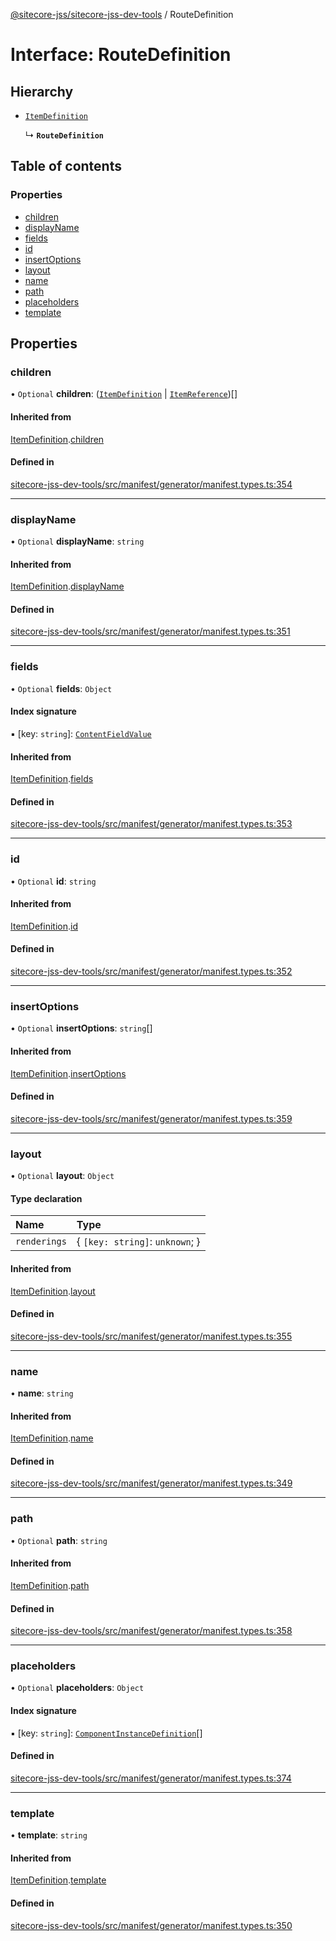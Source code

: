 [@sitecore-jss/sitecore-jss-dev-tools](../README.md) / RouteDefinition

# Interface: RouteDefinition

## Hierarchy

- [`ItemDefinition`](ItemDefinition.md)

  ↳ **`RouteDefinition`**

## Table of contents

### Properties

- [children](RouteDefinition.md#children)
- [displayName](RouteDefinition.md#displayname)
- [fields](RouteDefinition.md#fields)
- [id](RouteDefinition.md#id)
- [insertOptions](RouteDefinition.md#insertoptions)
- [layout](RouteDefinition.md#layout)
- [name](RouteDefinition.md#name)
- [path](RouteDefinition.md#path)
- [placeholders](RouteDefinition.md#placeholders)
- [template](RouteDefinition.md#template)

## Properties

### children

• `Optional` **children**: ([`ItemDefinition`](ItemDefinition.md) \| [`ItemReference`](ItemReference.md))[]

#### Inherited from

[ItemDefinition](ItemDefinition.md).[children](ItemDefinition.md#children)

#### Defined in

[sitecore-jss-dev-tools/src/manifest/generator/manifest.types.ts:354](https://github.com/Sitecore/jss/blob/284ab8f9d/packages/sitecore-jss-dev-tools/src/manifest/generator/manifest.types.ts#L354)

___

### displayName

• `Optional` **displayName**: `string`

#### Inherited from

[ItemDefinition](ItemDefinition.md).[displayName](ItemDefinition.md#displayname)

#### Defined in

[sitecore-jss-dev-tools/src/manifest/generator/manifest.types.ts:351](https://github.com/Sitecore/jss/blob/284ab8f9d/packages/sitecore-jss-dev-tools/src/manifest/generator/manifest.types.ts#L351)

___

### fields

• `Optional` **fields**: `Object`

#### Index signature

▪ [key: `string`]: [`ContentFieldValue`](ContentFieldValue.md)

#### Inherited from

[ItemDefinition](ItemDefinition.md).[fields](ItemDefinition.md#fields)

#### Defined in

[sitecore-jss-dev-tools/src/manifest/generator/manifest.types.ts:353](https://github.com/Sitecore/jss/blob/284ab8f9d/packages/sitecore-jss-dev-tools/src/manifest/generator/manifest.types.ts#L353)

___

### id

• `Optional` **id**: `string`

#### Inherited from

[ItemDefinition](ItemDefinition.md).[id](ItemDefinition.md#id)

#### Defined in

[sitecore-jss-dev-tools/src/manifest/generator/manifest.types.ts:352](https://github.com/Sitecore/jss/blob/284ab8f9d/packages/sitecore-jss-dev-tools/src/manifest/generator/manifest.types.ts#L352)

___

### insertOptions

• `Optional` **insertOptions**: `string`[]

#### Inherited from

[ItemDefinition](ItemDefinition.md).[insertOptions](ItemDefinition.md#insertoptions)

#### Defined in

[sitecore-jss-dev-tools/src/manifest/generator/manifest.types.ts:359](https://github.com/Sitecore/jss/blob/284ab8f9d/packages/sitecore-jss-dev-tools/src/manifest/generator/manifest.types.ts#L359)

___

### layout

• `Optional` **layout**: `Object`

#### Type declaration

| Name | Type |
| :------ | :------ |
| `renderings` | \{ `[key: string]`: `unknown`;  } |

#### Inherited from

[ItemDefinition](ItemDefinition.md).[layout](ItemDefinition.md#layout)

#### Defined in

[sitecore-jss-dev-tools/src/manifest/generator/manifest.types.ts:355](https://github.com/Sitecore/jss/blob/284ab8f9d/packages/sitecore-jss-dev-tools/src/manifest/generator/manifest.types.ts#L355)

___

### name

• **name**: `string`

#### Inherited from

[ItemDefinition](ItemDefinition.md).[name](ItemDefinition.md#name)

#### Defined in

[sitecore-jss-dev-tools/src/manifest/generator/manifest.types.ts:349](https://github.com/Sitecore/jss/blob/284ab8f9d/packages/sitecore-jss-dev-tools/src/manifest/generator/manifest.types.ts#L349)

___

### path

• `Optional` **path**: `string`

#### Inherited from

[ItemDefinition](ItemDefinition.md).[path](ItemDefinition.md#path)

#### Defined in

[sitecore-jss-dev-tools/src/manifest/generator/manifest.types.ts:358](https://github.com/Sitecore/jss/blob/284ab8f9d/packages/sitecore-jss-dev-tools/src/manifest/generator/manifest.types.ts#L358)

___

### placeholders

• `Optional` **placeholders**: `Object`

#### Index signature

▪ [key: `string`]: [`ComponentInstanceDefinition`](ComponentInstanceDefinition.md)[]

#### Defined in

[sitecore-jss-dev-tools/src/manifest/generator/manifest.types.ts:374](https://github.com/Sitecore/jss/blob/284ab8f9d/packages/sitecore-jss-dev-tools/src/manifest/generator/manifest.types.ts#L374)

___

### template

• **template**: `string`

#### Inherited from

[ItemDefinition](ItemDefinition.md).[template](ItemDefinition.md#template)

#### Defined in

[sitecore-jss-dev-tools/src/manifest/generator/manifest.types.ts:350](https://github.com/Sitecore/jss/blob/284ab8f9d/packages/sitecore-jss-dev-tools/src/manifest/generator/manifest.types.ts#L350)
